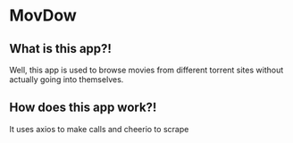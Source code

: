 # MovDow

## What is this app?!

Well, this app is used to browse movies from different torrent sites without actually going into themselves.

## How does this app work?!

It uses axios to make calls and cheerio to scrape
